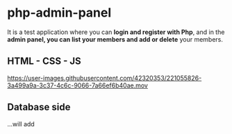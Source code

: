 # php-admin-panel
It is a test application where you can **login and register with Php**, and in the **admin panel, you can list your members and add or delete** your members.

## HTML - CSS - JS
https://user-images.githubusercontent.com/42320353/221055826-3a499a9a-3c37-4c6c-9066-7a66ef6b40ae.mov

## Database side
...will add
